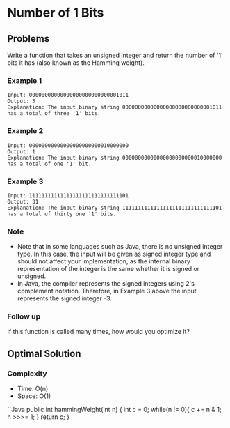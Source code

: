 # Number of 1 Bits

## Problems

Write a function that takes an unsigned integer and return the number of '1' bits it has (also known as the Hamming weight).

### Example 1

    Input: 00000000000000000000000000001011
    Output: 3
    Explanation: The input binary string 00000000000000000000000000001011 has a total of three '1' bits.

### Example 2

    Input: 00000000000000000000000010000000
    Output: 1
    Explanation: The input binary string 00000000000000000000000010000000 has a total of one '1' bit.

### Example 3

    Input: 11111111111111111111111111111101
    Output: 31
    Explanation: The input binary string 11111111111111111111111111111101 has a total of thirty one '1' bits.

### Note

- Note that in some languages such as Java, there is no unsigned integer type. In this case, the input will be given as signed integer type and should not affect your implementation, as the internal binary representation of the integer is the same whether it is signed or unsigned.
- In Java, the compiler represents the signed integers using 2's complement notation. Therefore, in Example 3 above the input represents the signed integer -3.

### Follow up

If this function is called many times, how would you optimize it?

## Optimal Solution

### Complexity

- Time: O(n)
- Space: O(1)

``Java
public int hammingWeight(int n) {
    int c = 0;
    while(n != 0){
        c += n & 1;
        n >>>= 1;
    }
    return c;
}
```
